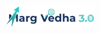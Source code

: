 <p align="center">
  <img src="https://github.com/Aditya948351/Used-Images/blob/main/MargVedha-logo.png?raw=true" style="height:64px;"/>
</p>
